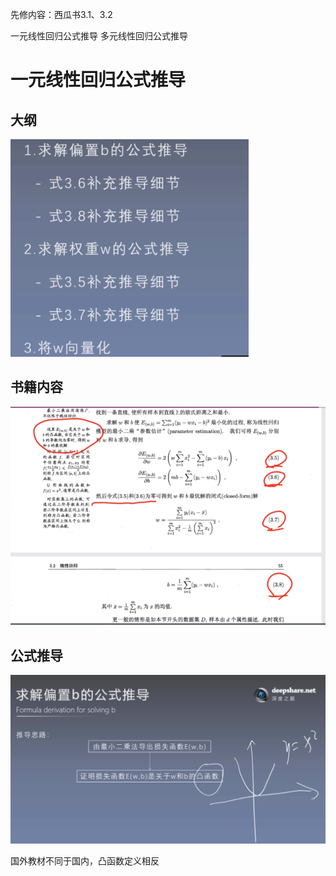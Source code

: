 先修内容：西瓜书3.1、3.2

一元线性回归公式推导
多元线性回归公式推导

# 一元线性回归公式推导
## 大纲
![](img/2019-12-05-18-46-35.png)

## 书籍内容
![](img/2019-12-05-18-47-26.png)

## 公式推导

![](img/2019-12-05-19-54-22.png)

国外教材不同于国内，凸函数定义相反

## 